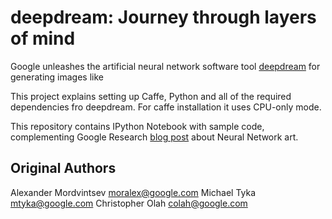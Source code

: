 # deepdream: Journey through layers of mind

Google unleashes the artificial neural network software tool
[deepdream](https://github.com/google/deepdream) for generating images like

This project explains setting up Caffe, Python and all of the required dependencies fro deepdream. For caffe installation it uses CPU-only mode. 

This repository contains IPython Notebook with sample code, complementing 
Google Research [blog post](http://googleresearch.blogspot.ch/2015/06/inceptionism-going-deeper-into-neural.html) about Neural Network art.


## Original Authors
Alexander Mordvintsev <moralex@google.com>
Michael Tyka <mtyka@google.com>
Christopher Olah <colah@google.com>

